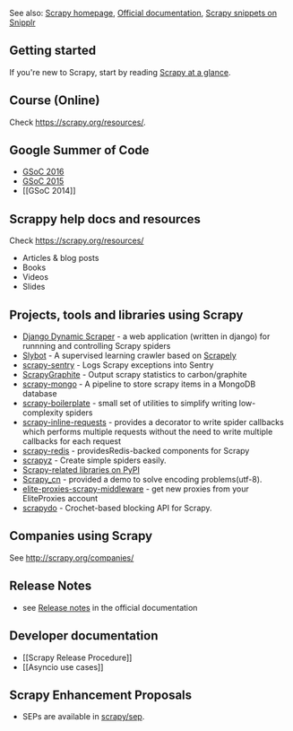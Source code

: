 See also: [Scrapy homepage](https://scrapy.org), [Official documentation](http://doc.scrapy.org), [Scrapy snippets on Snipplr](http://snipplr.com/users/scrapy/tags/scrapy/)

## Getting started

If you're new to Scrapy, start by reading [Scrapy at a glance](http://doc.scrapy.org/en/latest/intro/overview.html).

## Course (Online)

Check https://scrapy.org/resources/.

## Google Summer of Code

* [GSoC 2016](http://gsoc2016.scrapinghub.com/)
* [GSoC 2015](http://gsoc2015.scrapinghub.com/)
* [[GSoC 2014]]

## Scrappy help docs and resources

Check https://scrapy.org/resources/ 

- Articles & blog posts
- Books
- Videos
- Slides

## Projects, tools and libraries using Scrapy

* [Django Dynamic Scraper](https://github.com/holgerd77/django-dynamic-scraper) - a web application (written in django) for runnning and controlling Scrapy spiders
* [Slybot](https://github.com/scrapy/slybot) - A supervised learning crawler based on [Scrapely](https://github.com/scrapy/scrapely)
* [scrapy-sentry](https://pypi.python.org/pypi/scrapy-sentry) - Logs Scrapy exceptions into Sentry
* [ScrapyGraphite](https://pypi.python.org/pypi/ScrapyGraphite) - Output scrapy statistics to carbon/graphite
* [scrapy-mongo](https://pypi.python.org/pypi/scrapy-mongodb) - A pipeline to store scrapy items in a MongoDB database
* [scrapy-boilerplate](https://pypi.python.org/pypi/scrapy-boilerplate) - small set of utilities to simplify writing low-complexity spiders
* [scrapy-inline-requests](https://pypi.python.org/pypi/scrapy-inline-requests) - provides a decorator to write spider callbacks which performs multiple requests without the need to write multiple callbacks for each request
* [scrapy-redis](https://pypi.python.org/pypi/scrapy-redis) - providesRedis-backed components for Scrapy
* [scrapyz](https://github.com/ssteuteville/scrapyz) - Create simple spiders easily.
* [Scrapy-related libraries on PyPI](https://pypi.python.org/pypi?%3Aaction=search&term=scrapy&submit=search)
* [Scrapy_cn](https://github.com/addwork/scrapy_cn) - provided a demo to solve encoding problems(utf-8).
* [elite-proxies-scrapy-middleware](https://github.com/garrylachman/elite-proxies-scrapy-middleware) - get new proxies from your EliteProxies account
* [scrapydo](https://github.com/rolando/scrapydo) - Crochet-based blocking API for Scrapy.

## Companies using Scrapy

See http://scrapy.org/companies/

## Release Notes

* see [Release notes](http://doc.scrapy.org/en/latest/news.html) in the official documentation

## Developer documentation

* [[Scrapy Release Procedure]]
* [[Asyncio use cases]]

## Scrapy Enhancement Proposals

* SEPs are available in [scrapy/sep](https://github.com/scrapy/scrapy/tree/master/sep).